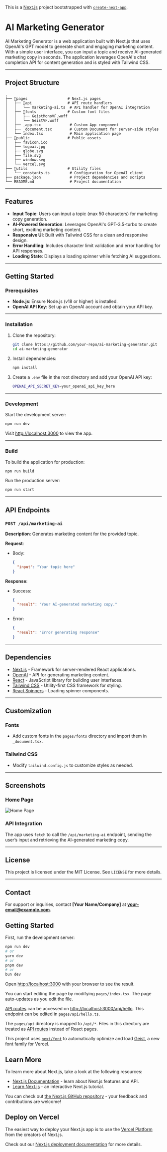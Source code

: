 This is a [Next.js](https://nextjs.org) project bootstrapped with [`create-next-app`](https://nextjs.org/docs/pages/api-reference/create-next-app).

# AI Marketing Generator

AI Marketing Generator is a web application built with Next.js that uses OpenAI's GPT model to generate short and engaging marketing content. With a simple user interface, you can input a topic and receive AI-generated marketing copy in seconds. The application leverages OpenAI's chat completion API for content generation and is styled with Tailwind CSS.

---

## Project Structure

```
.
├── 📁pages                  # Next.js pages
│   ├── 📁api                # API route handlers
│   │   └── marketing-ai.ts  # API handler for OpenAI integration
│   ├── 📁fonts              # Custom font files
│   │   ├── GeistMonoVF.woff
│   │   └── GeistVF.woff
│   ├── _app.tsx             # Custom App component
│   ├── _document.tsx        # Custom Document for server-side styles
│   └── index.tsx            # Main application page
├── 📁public                 # Public assets
│   ├── favicon.ico
│   ├── logoai.jpg
│   ├── globe.svg
│   ├── file.svg
│   ├── window.svg
│   └── vercel.svg
├── 📁utils                  # Utility files
│   └── constants.ts         # Configuration for OpenAI client
├── package.json             # Project dependencies and scripts
└── README.md                # Project documentation
```

---

## Features

- **Input Topic**: Users can input a topic (max 50 characters) for marketing copy generation.
- **AI-Powered Generation**: Leverages OpenAI's GPT-3.5-turbo to create short, exciting marketing content.
- **Responsive UI**: Built with Tailwind CSS for a clean and responsive design.
- **Error Handling**: Includes character limit validation and error handling for API responses.
- **Loading State**: Displays a loading spinner while fetching AI suggestions.

---

## Getting Started

### Prerequisites

- **Node.js**: Ensure Node.js (v18 or higher) is installed.
- **OpenAI API Key**: Set up an OpenAI account and obtain your API key.

---

### Installation

1. Clone the repository:

   ```bash
   git clone https://github.com/your-repo/ai-marketing-generator.git
   cd ai-marketing-generator
   ```

2. Install dependencies:

   ```bash
   npm install
   ```

3. Create a `.env` file in the root directory and add your OpenAI API key:

   ```bash
   OPENAI_API_SECRET_KEY=your_openai_api_key_here
   ```

---

### Development

Start the development server:

```bash
npm run dev
```

Visit [http://localhost:3000](http://localhost:3000) to view the app.

---

### Build

To build the application for production:

```bash
npm run build
```

Run the production server:

```bash
npm run start
```

---

## API Endpoints

### `POST /api/marketing-ai`

**Description**: Generates marketing content for the provided topic.

**Request**:

- Body:
  ```json
  {
    "input": "Your topic here"
  }
  ```

**Response**:

- Success:

  ```json
  {
    "result": "Your AI-generated marketing copy."
  }
  ```

- Error:
  ```json
  {
    "result": "Error generating response"
  }
  ```

---

## Dependencies

- [Next.js](https://nextjs.org/) - Framework for server-rendered React applications.
- [OpenAI](https://openai.com/) - API for generating marketing content.
- [React](https://reactjs.org/) - JavaScript library for building user interfaces.
- [Tailwind CSS](https://tailwindcss.com/) - Utility-first CSS framework for styling.
- [React Spinners](https://www.npmjs.com/package/react-spinners) - Loading spinner components.

---

## Customization

### Fonts

- Add custom fonts in the `pages/fonts` directory and import them in `_document.tsx`.

### Tailwind CSS

- Modify `tailwind.config.js` to customize styles as needed.

---

## Screenshots

### Home Page

![Home Page](public/logoai.jpg)

### API Integration

The app uses `fetch` to call the `/api/marketing-ai` endpoint, sending the user’s input and retrieving the AI-generated marketing copy.

---

## License

This project is licensed under the MIT License. See `LICENSE` for more details.

---

## Contact

For support or inquiries, contact **[Your Name/Company]** at **your-email@example.com**.

## Getting Started

First, run the development server:

```bash
npm run dev
# or
yarn dev
# or
pnpm dev
# or
bun dev
```

Open [http://localhost:3000](http://localhost:3000) with your browser to see the result.

You can start editing the page by modifying `pages/index.tsx`. The page auto-updates as you edit the file.

[API routes](https://nextjs.org/docs/pages/building-your-application/routing/api-routes) can be accessed on [http://localhost:3000/api/hello](http://localhost:3000/api/hello). This endpoint can be edited in `pages/api/hello.ts`.

The `pages/api` directory is mapped to `/api/*`. Files in this directory are treated as [API routes](https://nextjs.org/docs/pages/building-your-application/routing/api-routes) instead of React pages.

This project uses [`next/font`](https://nextjs.org/docs/pages/building-your-application/optimizing/fonts) to automatically optimize and load [Geist](https://vercel.com/font), a new font family for Vercel.

## Learn More

To learn more about Next.js, take a look at the following resources:

- [Next.js Documentation](https://nextjs.org/docs) - learn about Next.js features and API.
- [Learn Next.js](https://nextjs.org/learn-pages-router) - an interactive Next.js tutorial.

You can check out [the Next.js GitHub repository](https://github.com/vercel/next.js) - your feedback and contributions are welcome!

## Deploy on Vercel

The easiest way to deploy your Next.js app is to use the [Vercel Platform](https://vercel.com/new?utm_medium=default-template&filter=next.js&utm_source=create-next-app&utm_campaign=create-next-app-readme) from the creators of Next.js.

Check out our [Next.js deployment documentation](https://nextjs.org/docs/pages/building-your-application/deploying) for more details.
